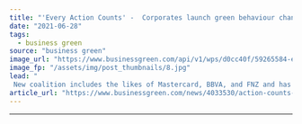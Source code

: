 ```yaml
---
title: "'Every Action Counts' -  Corporates launch green behaviour change campaign in bid to reach one billion consumers"
date: "2021-06-28"
tags: 
  - business green
source: "business green"
image_url: "https://www.businessgreen.com/api/v1/wps/d0cc40f/59265584-e994-41c5-b1e2-74b5d4eb885c/1/iStock-1215613999-cycling-mexico-behaviour-change-185x114.jpg"
image_fp: "/assets/img/post_thumbnails/8.jpg"
lead: "
 New coalition includes the likes of Mastercard, BBVA, and FNZ and has already won backing from the UN ..."
article_url: "https://www.businessgreen.com/news/4033530/action-counts-corporates-launch-green-behaviour-change-campaign-bid-reach-billion-consumers"
---
```


---

